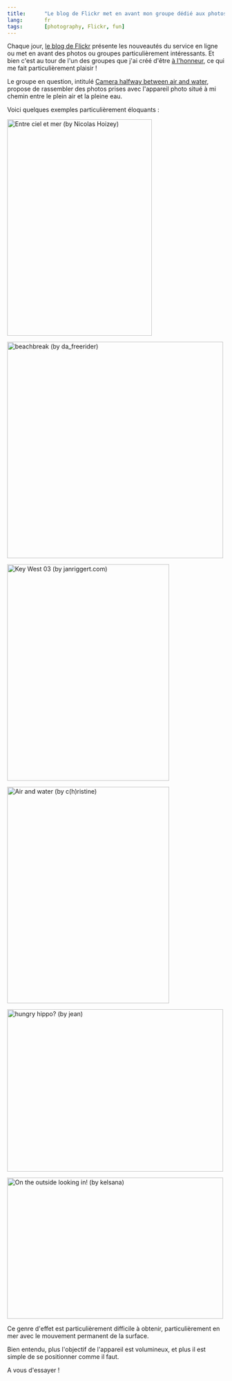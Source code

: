 ```yaml
---
title:      "Le blog de Flickr met en avant mon groupe dédié aux photos prises avec l'appareil placé tout juste à la surface de l'eau"
lang:       fr
tags:       [photography, Flickr, fun]
---
```


Chaque jour, [le blog de Flickr](http://blog.flickr.com/flickrblog/) présente les nouveautés du service en ligne ou met en avant des photos ou groupes particulièrement intéressants. Et bien c'est au tour de l'un des groupes que j'ai créé d'être [à l'honneur](http://blog.flickr.com/flickrblog/2006/11/camera_halfway_.html), ce qui me fait particulièrement plaisir !


Le groupe en question, intitulé [Camera halfway between air and water](https://www.flickr.com/groups/halfway_air_water/), propose de rassembler des photos prises avec l'appareil photo situé à mi chemin entre le plein air et la pleine eau.

Voici quelques exemples particulièrement éloquants :

<a href="https://www.flickr.com/photos/nicolas-hoizey/3057318/"><img src="https://static.flickr.com/1/3057318_00e187c2fd.jpg" title="Entre ciel et mer (by Nicolas Hoizey)" alt="Entre ciel et mer (by Nicolas Hoizey)" width="335" height="500" /></a>

<a href="https://www.flickr.com/photos/90307091@N00/269651405/"><img src="https://static.flickr.com/94/269651405_a045026067.jpg" title="beachbreak (by da_freerider)" alt="beachbreak (by da_freerider)" width="500" height="500" /></a>

<a href="https://www.flickr.com/photos/creativedirector/101357154/"><img src="https://static.flickr.com/43/101357154_be2d816bd4.jpg" title="Key West 03 (by janriggert.com)" alt="Key West 03 (by janriggert.com)" width="375" height="500" /></a>

<a href="https://www.flickr.com/photos/cristine/6883191/"><img src="https://static.flickr.com/4/6883191_f78466590d.jpg" title="Air and water (by c(h)ristine)" alt="Air and water (by c(h)ristine)" width="375" height="500" /></a>

<a href="https://www.flickr.com/photos/jeansw/10371643/"><img src="https://static.flickr.com/5/10371643_2e9cb58ffd.jpg" title="hungry hippo? (by jean)" alt="hungry hippo? (by jean)" width="500" height="375" /></a>

<a href="https://www.flickr.com/photos/kelsana/42243619/"><img src="https://static.flickr.com/28/42243619_a6952b17f5.jpg" title="On the outside looking in! (by kelsana)" alt="On the outside looking in! (by kelsana)" width="500" height="326" /></a>

Ce genre d'effet est particulièrement difficile à obtenir, particulièrement en mer avec le mouvement permanent de la surface.

Bien entendu, plus l'objectif de l'appareil est volumineux, et plus il est simple de se positionner comme il faut.

A vous d'essayer !
